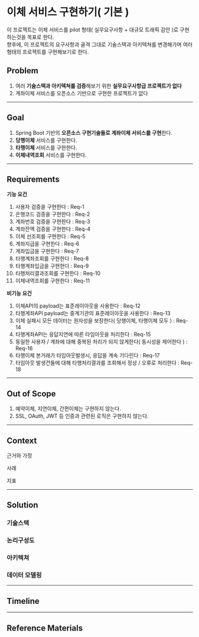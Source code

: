 # 이체 서비스 구현하기( 기본 )
이 프로젝트는 이체 서비스를 pilot 형태( 실무요구사항 + 대규모 트래픽 감안 )로 구현하는것을 목표로 한다.  
향후에, 이 프로젝트의 요구사항과 골격 그대로 기술스택과 아키텍쳐를 변경해가며 여러 형태의 프로젝트를 구현해보기로 한다.

## Problem
1. 여러 **기술스택과 아키텍쳐를 검증**해보기 위한 **실무요구사항급 프로젝트가 없다**
1. 계좌이체 서비스를 오픈소스 기반으로 구현한 프로젝트가 없다

---

## Goal
1. Spring Boot 기반의 **오픈소스 구현기술들로 계좌이체 서비스를 구현**한다.
2. **당행이체** 서비스를 구현한다.
2. **타행이체** 서비스를 구현한다.
3. **이체내역조회** 서비스를 구현한다.

---

## Requirements
**기능 요건**
1. 사용자 검증을 구현한다 : Req-1
1. 은행코드 검증을 구현한다 : Req-2
1. 계좌번호 검증을 구현한다 : Req-3
1. 계좌잔액 검증을 구현한다 : Req-4
1. 이체 선조회를 구현한다 : Req-5
1. 계좌지급을 구현한다 : Req-6
1. 계좌입금을 구현한다 : Req-7
1. 타행계좌조회를 구현한다 : Req-8
1. 타행계좌입금을 구현한다 : Req-9
1. 타행처리결과조회를 구현한다 : Req-10
1. 이체내역조회를 구현한다 : Req-11

**비기능 요건**
1. 이체API의 payload는 표준레이아웃을 사용한다 : Req-12
2. 타행계좌API payload는 중계기관의 표준레이아웃을 사용한다 : Req-13
3. 이체 실패시 모든 데이터는 원자성을 보장한다( 당행이체, 타행이체 모두 ) : Req-14
3. 타행계좌API는 응답지연에 따른 타임아웃을 처리한다 : Req-15
4. 동일한 사용자 / 계좌에 대해 중복된 처리가 되지 않게한다( 동시성을 제어한다 ) : Req-16
5. 타행이체 본거래가 타임아웃발생시, 응답을 계속 기다린다 : Req-17
6. 타임아웃 발생건들에 대해 타행처리결과를 조회해서 정상 / 오류로 처리한다 : Req-18

---

## Out of Scope
1. 예약이체, 지연이체, 간편이체는 구현하지 않는다.
2. SSL, OAuth, JWT 등 인증과 관련된 로직은 구현하지 않는다.

---

## Context
근거와 가정

사례

지표

---

## Solution
### 기술스택

### 논리구성도

### 아키텍쳐

### 데이터 모델링 

---

## Timeline

---

## Reference Materials
